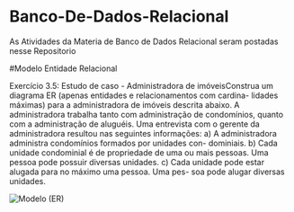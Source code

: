 # Banco-De-Dados-Relacional
As Atividades da Materia de Banco de Dados Relacional seram postadas nesse Repositorio

#Modelo Entidade Relacional

Exercício 3.5: Estudo de caso - Administradora de imóveisConstrua um diagrama ER (apenas entidades e relacionamentos com cardina-
lidades máximas) para a administradora de imóveis descrita abaixo.
A administradora trabalha tanto com administração de condomínios,
quanto com a administração de aluguéis.
Uma entrevista com o gerente da administradora resultou nas seguintes
informações:
a) A administradora administra condomínios formados por unidades con-
dominiais.
b) Cada unidade condominial é de propriedade de uma ou mais pessoas.
Uma pessoa pode possuir diversas unidades.
c) Cada unidade pode estar alugada para no máximo uma pessoa. Uma pes-
soa pode alugar diversas unidades.

![Modelo (ER)](https://user-images.githubusercontent.com/63554484/93284661-87e9c680-f7a9-11ea-82ed-c24f8a4af429.png)
